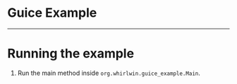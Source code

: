 # Guice Example
---------------

# Running the example
1. Run the main method inside `org.whirlwin.guice_example.Main`.